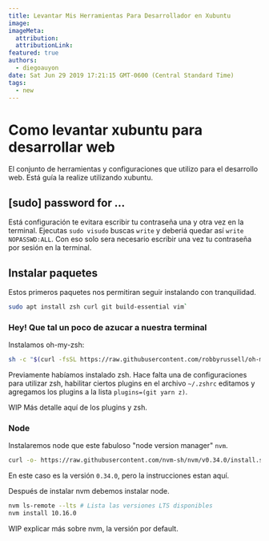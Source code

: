 ```yaml
---
title: Levantar Mis Herramientas Para Desarrollador en Xubuntu
image:
imageMeta:
  attribution:
  attributionLink:
featured: true
authors: 
  - diegoauyon
date: Sat Jun 29 2019 17:21:15 GMT-0600 (Central Standard Time)
tags:
  - new
---
```


# Como levantar xubuntu para desarrollar web

El conjunto de herramientas y configuraciones que utilizo para el desarrollo web. Está guía la realize utilizando xubuntu.

## [sudo] password for ...
Está configuración te evitara escribir tu contraseña una y otra vez en la terminal. Ejecutas `sudo visudo` buscas `write` y deberiá quedar así `write NOPASSWD:ALL`. Con eso solo sera necesario escribir una vez tu contraseña por sesión en la terminal.

## Instalar paquetes

Estos primeros paquetes nos permitiran seguir instalando con tranquilidad.
```bash
sudo apt install zsh curl git build-essential vim`
```

### Hey! Que tal un poco de azucar a nuestra terminal
Instalamos oh-my-zsh:

```bash
sh -c "$(curl -fsSL https://raw.githubusercontent.com/robbyrussell/oh-my-zsh/master/tools/install.sh)"
```
Previamente habíamos instalado zsh. Hace falta una de configuraciones para utilizar zsh, habilitar ciertos plugins en el archivo `~/.zshrc` editamos y agregamos los plugins a la lista `plugins=(git yarn z)`.

WIP Más detalle aquí de los plugins y zsh.

### Node
Instalaremos node que este fabuloso "node version manager" `nvm`.
```bash
curl -o- https://raw.githubusercontent.com/nvm-sh/nvm/v0.34.0/install.sh | bash
```
En este caso es la versión `0.34.0`, pero la instrucciones estan aquí.

Después de instalar nvm debemos instalar node.
```bash
nvm ls-remote --lts # Lista las versiones LTS disponibles
nvm install 10.16.0
```

WIP explicar más sobre nvm, la versión por default.
